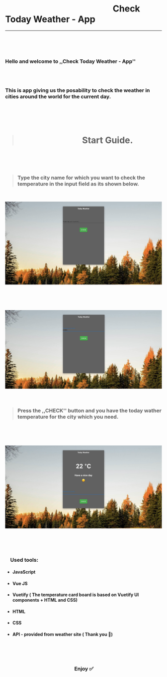 # &emsp; &emsp; &emsp; &emsp; &emsp; &emsp; &emsp; &emsp; &emsp; &emsp; Check Today Weather - App

---

<br>
<br>
<br>

### Hello and welcome to ,,Check Today Weather - App''

 <br>
 <br>

### This is app giving us the posability to check the weather in cities around the world for the current day.

###

<br>
<br>
<br>

> # &emsp; &emsp; &emsp; &emsp; &emsp; &emsp; Start Guide.

<br>
<br>
<br>
 
 > ### Type the city name for which you want to check the temperature in the input field as its shown below.

<br>

![Image](./src/assets/pic.jpg)

<br>
<br>
<br>

![Image](./src/assets/pic1.jpg)
<br>
<br>
<br>

> ### Press the ,,CHECK'' button and you have the today wather temperature for the city which you need.

<br>
<br>
<br>

![Image](./src/assets/temperatureCheck.png)

<br>
<br>
<br>

### &emsp;Used tools:

- #### JavaScript

- #### Vue JS

- #### Vuetify ( The temperature card board is based on Vuetify UI components + HTML and CSS)

- #### HTML

- #### CSS

- #### API - provided from weather site ( Thank you 🙂)

<br>
<br>
<br>

### &emsp; &emsp; &emsp; &emsp; &emsp; &emsp; &emsp; &emsp; &emsp; &emsp; &emsp; Enjoy ✅
